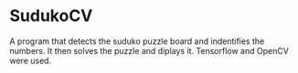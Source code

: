 # SudukoCV

A program that detects the suduko puzzle board and indentifies the numbers. It then solves the puzzle and diplays it.
Tensorflow and OpenCV were used.

